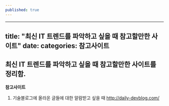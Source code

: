 ```yaml
---
published: true
---
```


---
title: "최신 IT 트렌드를 파악하고 싶을 때 참고할만한 사이트"
date: 
categories: 참고사이트
---

## 최신 IT 트렌드를 파악하고 싶을 때 참고할만한 사이트를 정리함.

__참고사이트__
1. 기술블로그에 올라온 글들에 대한 알람받고 싶을 때
	<http://daily-devblog.com/>
